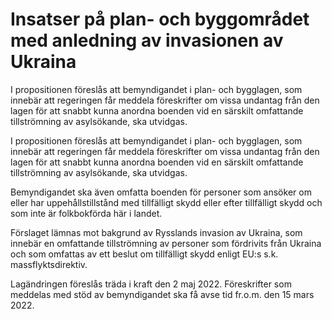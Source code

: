 # Insatser på plan- och byggområdet med anledning av invasionen av Ukraina

I propositionen föreslås att bemyndigandet i plan- och bygglagen, som innebär att regeringen får meddela föreskrifter om vissa undantag från den lagen för att snabbt kunna anordna boenden vid en särskilt omfattande tillströmning av asylsökande, ska utvidgas.

I propositionen föreslås att bemyndigandet i plan- och bygglagen, som innebär att regeringen får meddela föreskrifter om vissa undantag från den lagen för att snabbt kunna anordna boenden vid en särskilt omfattande tillströmning av asylsökande, ska utvidgas.

Bemyndigandet ska även omfatta boenden för personer som ansöker om eller har uppehållstillstånd med tillfälligt skydd eller efter tillfälligt skydd och som inte är folkbokförda här i landet.

Förslaget lämnas mot bakgrund av Rysslands invasion av Ukraina, som innebär en omfattande tillströmning av personer som fördrivits från Ukraina och som omfattas av ett beslut om tillfälligt skydd enligt EU:s s.k. massflyktsdirektiv.

Lagändringen föreslås träda i kraft den 2 maj 2022. Föreskrifter som
meddelas med stöd av bemyndigandet ska få avse tid fr.o.m. den 15 mars 2022.
